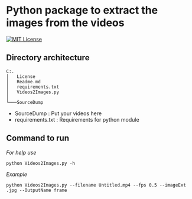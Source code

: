 # Python package to extract the images from the videos

[![MIT License](https://img.shields.io/github/license/ashishcssom/Face_Mask_Detection_end_to_end_project.svg?style=flat-square&colorB=C62121)](https://github.com/ashishcssom/Facial-recognition-camera-for-small-retail/blob/master/Videos%20to%20images/License)

## Directory architecture
```
C:.
│   License
│   Readme.md
│   requirements.txt
│   Videos2Images.py
│
└───SourceDump

```
- SourceDump        : Put your videos here
- requirements.txt  : Requirements for python module
## Command to run 
*For help use*
```
python Videos2Images.py -h
```
*Example*
```
python Videos2Images.py --filename Untitled.mp4 --fps 0.5 --imageExt .jpg --OutputName frame
```
